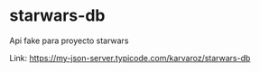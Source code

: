 # starwars-db
Api fake para proyecto starwars

Link: https://my-json-server.typicode.com/karvaroz/starwars-db
